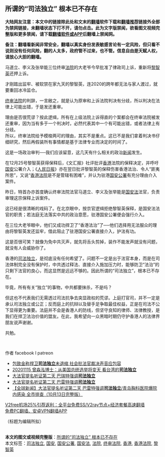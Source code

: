  <h2>所谓的“司法独立” 根本已不存在</h2> <p class="notice"><b>大陆网友注意：本文中的链接除此处和文末的<a href="https://github.com/bannedbook/fanqiang" >翻墙</a>软件下载和<a href="https://github.com/killgcd/justmysocks/blob/master/README.md">翻墙推荐</a>链接外全部为禁网链接，未翻墙状态下打不开，请勿点击。此为文字版禁闻，欲看图文视频完整版和更多禁闻，请下载<a href="https://github.com/bannedbook/fanqiang">翻墙软件或APP</a>后翻墙上禁闻网。</p><p>备注：翻墙看新闻非常安全，翻墙以真实身份发表敏感言论有一定风险，但只看不说则没有任何风险，翻的人太多，政府管不过来，也不管。信息自由是天赋人权，请放心大胆的翻墙。</b></p>  <div class="entry">  <p>马道立、李义及张举能三位终审<a href="https://www.bannedbook.org/bnews/tag/%e6%b3%95%e9%99%a2/" class="st_tag internal_tag" rel="tag" title="标签 法院 下的日志">法院</a>的大老爷今早批准了律政司上诉，重新将<a href="https://www.bannedbook.org/bnews/tag/%e9%bb%8e%e6%99%ba%e8%8b%b1/" class="st_tag internal_tag" rel="tag" title="标签 黎智英 下的日志">黎智英</a>还押上诉。</p> <p>才刚踏出监牢、被软禁在家九天的黎智英，连2020的跨年都无法与家人渡过，就要重回冰冷监仓。</p> <p><a href="https://www.bannedbook.org/bnews/tag/%E7%BB%88%E5%AE%A1%E6%B3%95%E9%99%A2/" class="st_tag internal_tag" rel="tag" title="标签 终审法院 下的日志">终审法院</a>的判辞，一言敝之，就是认为原审和上诉法院判决有分歧，所以判决在法律上可能出错，于是发还重审。</p> <p>理由是否很荒谬？按此逻缉，所有在上级法院上诉得直的个案都会在终审法院被发还重审，因为当有多于一个判决时，必然代表其中一个有可能出错，或者法律上有分歧。<br /> 所以，终审法院给予模梭两可的理由，其实不是重点。这已不是我们拿着判决书仔细研究，然后再假装所有事情都是基于法律专业而决定的时间了。</p> <p>这是一场政治审判──我们应该留意，这几天有什么相关的政治<span class='wp_keywordlink_affiliate'><a href="https://www.bannedbook.org/" title="新闻">新闻</a></span>发生。</p>  <p>在12月25号黎智英获得保释后，《文汇报》社评批评<a href="https://www.bannedbook.org/bnews/tag/%e9%a6%99%e6%b8%af/" class="st_tag internal_tag" rel="tag" title="标签 香港 下的日志">香港</a>法院的保释决定，并呼吁<a href="https://www.bannedbook.org/bnews/tag/%E5%9B%BD%E5%AE%89/" class="st_tag internal_tag" rel="tag" title="标签 国安 下的日志">国安</a>公署介入；《<span class='wp_keywordlink'><a href="https://www.bannedbook.org/forum2/topic109.html" title="透视人民日报" target="_blank">人民日报</a></span>》亦在翌日批评黎智英的保释伤害香港法治、令人“匪夷所思”，又说“<a href="https://www.bannedbook.org/bnews/tag/%E9%A6%99%E6%B8%AF%E6%B3%95%E9%99%A2/" class="st_tag internal_tag" rel="tag" title="标签 香港法院 下的日志">香港法院</a>是不是管辖有困难”，并认为驻港<a href="https://www.bannedbook.org/bnews/tag/%e5%9b%bd%e5%ae%89%e5%85%ac%e7%bd%b2/" class="st_tag internal_tag" rel="tag" title="标签 国安公署 下的日志">国安公署</a>有充分理由介入案件。</p> <p>昨日，特首办亦首度确认终审法院法官马道立、李义及张举能是<a href="https://www.bannedbook.org/bnews/tag/%e5%9b%bd%e5%ae%89%e6%b3%95/" class="st_tag internal_tag" rel="tag" title="标签 国安法 下的日志">国安法</a>法官，负责审理这宗保释上诉案件。</p> <p>这已经是很清晰的戏码了。在北京眼中，按京官逻缉拒绝黎智英保释，是国安法法官的职责；若法庭无法落实中共的政治意愿，驻港国安公署便会强行介入。</p> <p>在三位大老爷眼中，他们又成功捍卫了“香港法治”了──他们选择用无法服众的理由将黎智英发还监牢，借此阻止了驻港国安公署直接介入，护法有功。</p> <p>这是否很可笑？就像为免中共灭声，就先将舌头剪掉，装作不能发声就没有问题，就没有人会威胁你了。</p>  <p>香港的<a href="https://www.bannedbook.org/bnews/tag/%e5%8f%b8%e6%b3%95%e7%8b%ac%e7%ab%8b/" class="st_tag internal_tag" rel="tag" title="标签 司法独立 下的日志">司法独立</a>，是彻底没有任何希望了。问题不一定是出于法官本身，而是在司法体制完全没有保护时，中共透过释法、直接介入施加压力时，能够防卫“法治”的只剩下法官的良心，而这显然是远远不够的。因此所谓的“司法独立”，根本已不存在。</p> <p>毕竟，所有有关“独立”的事物，中共都要抹杀，不是吗？</p> <p>但这也不代表我们无需透过司法抗争去突显政权的荒谬。上庭打官司，并不一定是承认司法独立或公正；反而庭上的抗辩以及替手足争取最佳权益，正是在司法不公下显得更为重要。法庭并不会是香港人的防线，但坚守良知的律师、法律教授，是我们在捍卫法治价值的盟友。在此，我希望向一众黑暗时期仍守护香港人的法律界朋友说声谢谢。</p> <p>共勉。</p> <p> </p>  <p>作者 facebook l patreon</p> <ul class='op-related-articles' title='相关阅读'> <li><a href='https://www.bannedbook.org/bnews/headline/20201123/1435714.html' target='_blank'>包致金称捍卫<b>司法独立</b>未退缩 社会批法官裁决声音应包容</a></li> <li><a href='https://www.bannedbook.org/bnews/taiwannews/20201116/1431644.html' target='_blank'>20201115 曾淼泓博士：从美国总统选举将变天 看台湾的<b>司法独立</b></a></li> <li><a href='https://www.bannedbook.org/bnews/taiwannews/20201015/1414164.html' target='_blank'>大法官提名听证第二天 巴瑞特强调<b>司法独立</b></a></li> <li><a href='https://www.bannedbook.org/bnews/bannedvideo/20201015/1414100.html' target='_blank'>大法官提名听证第二天 巴雷特强调<b>司法独立</b></a></li> <li><a href='https://www.bannedbook.org/bnews/bannedvideo/20201014/1413481.html' target='_blank'>【全球新闻】大法官提名听证第二天 巴雷特强调<b>司法独立</b>/青岛胸科医院爆院内感染 全市排查（10月13日完整版）</a></li> </ul> <p class="texttj"> <a href="https://github.com/bannedbook/fanqiang/wiki/V2ray%E6%9C%BA%E5%9C%BA" target="_blank">V2free机场25%引荐返利：全平台免费SS/V2ray节点+经济套餐高速翻墙</a><br/> <a href="https://github.com/bannedbook/fanqiang/wiki/%E7%A6%81%E9%97%BB%E7%BD%91%E5%AE%89%E5%8D%93%E7%BF%BB%E5%A2%99%E6%96%B0%E9%97%BBAPP" target="_blank">免费PC翻墙、安卓VPN翻墙APP</a></p><p>（标题为编辑所拟）<br />  </p><a name='sharetosocial'></a>       <div><b>本文的图文或视频完整版</b>：<a href='https://www.bannedbook.org/bnews/comments/20210101/1458748.html'>所谓的“司法独立” 根本已不存在</a></div>  </div><!--END ENTRY--> <div class="postfooter"> <div>本文标签：<a href="https://www.bannedbook.org/bnews/tag/%e5%8f%b8%e6%b3%95%e7%8b%ac%e7%ab%8b/" rel="tag">司法独立</a>, <a href="https://www.bannedbook.org/bnews/tag/%E5%9B%BD%E5%AE%89/" rel="tag">国安</a>, <a href="https://www.bannedbook.org/bnews/tag/%e5%9b%bd%e5%ae%89%e5%85%ac%e7%bd%b2/" rel="tag">国安公署</a>, <a href="https://www.bannedbook.org/bnews/tag/%e5%9b%bd%e5%ae%89%e6%b3%95/" rel="tag">国安法</a>, <a href="https://www.bannedbook.org/bnews/tag/%e6%b3%95%e9%99%a2/" rel="tag">法院</a>, <a href="https://www.bannedbook.org/bnews/tag/%E7%BB%88%E5%AE%A1%E6%B3%95%E9%99%A2/" rel="tag">终审法院</a>, <a href="https://www.bannedbook.org/bnews/tag/%e9%a6%99%e6%b8%af/" rel="tag">香港</a>, <a href="https://www.bannedbook.org/bnews/tag/%E9%A6%99%E6%B8%AF%E6%B3%95%E9%99%A2/" rel="tag">香港法院</a>, <a href="https://www.bannedbook.org/bnews/tag/%e9%bb%8e%e6%99%ba%e8%8b%b1/" rel="tag">黎智英</a></div>  </div><!--END POSTFOOTER--> 